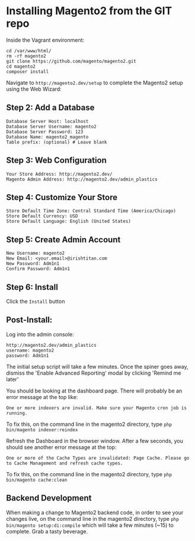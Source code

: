 # Installing Magento2 from the GIT repo

Inside the Vagrant environment:

```
cd /var/www/html/
rm -rf magento2
git clone https://github.com/magento/magento2.git
cd magento2
composer install

```
Navigate to ```http://magento2.dev/setup``` to complete the Magento2 setup using the Web Wizard:

## Step 2: Add a Database

```
Database Server Host: localhost
Database Server Username: magento2
Database Server Password: 123
Database Name: magento2_magento
Table prefix: (optional) # Leave blank
```
## Step 3: Web Configuration

```
Your Store Address: http://magento2.dev/
Magento Admin Address: http://magento2.dev/admin_plastics
```

## Step 4: Customize Your Store

```
Store Default Time Zone: Central Standard Time (America/Chicago)
Store Default Currency: USD
Store Default Language: English (United States)
```
## Step 5: Create Admin Account

```
New Username: magento2
New Email: <your.email>@irishtitan.com
New Password: Adm1n1
Confirm Password: Adm1n1
```

## Step 6: Install
Click the `Install` button

## Post-Install:
Log into the admin console:

```
http://magento2.dev/admin_plastics
username: magento2
password: Adm1n1
```

The initial setup script will take a few minutes. Once the spiner goes away, dismiss the 'Enable Advanced Reporting' modal by clicking 'Remind me later'

You should be looking at the dashboard page. There will probably be an error message at the top like:

```
One or more indexers are invalid. Make sure your Magento cron job is running.
```

To fix this, on the command line in the magento2 directory, type ```php bin/magento indexer:reindex```

Refresh the Dashboard in the browser window. After a few seconds, you should see another error message at the top:

```
One or more of the Cache Types are invalidated: Page Cache. Please go to Cache Management and refresh cache types.
```

To fix this, on the command line in the magento2 directory, type ```php bin/magento cache:clean```

## Backend Development
When making a change to Magento2 backend code, in order to see your changes live, on the command line in the magento2 directory, type ```php bin/magento setup:di:compile``` which will take a few minutes (~15) to complete. Grab a tasty beverage.

